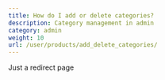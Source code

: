 ```yaml
---
title: How do I add or delete categories? 
description: Category management in admin 
category: admin 
weight: 10
url: /user/products/add_delete_categories/
---
```


Just a redirect page 
